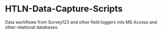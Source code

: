 # HTLN-Data-Capture-Scripts

Data workflows from Survey123 and other field loggers into MS Access and other 
relational databases.
